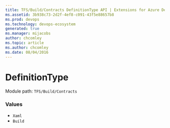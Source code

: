 ```yaml
---
title: TFS/Build/Contracts DefinitionType API | Extensions for Azure DevOps Services
ms.assetid: 3b938c73-2d2f-4ef8-c091-43f5e88657b8
ms.prod: devops
ms.technology: devops-ecosystem
generated: true
ms.manager: mijacobs
author: chcomley
ms.topic: article
ms.author: chcomley
ms.date: 08/04/2016
---
```


# DefinitionType

Module path: `TFS/Build/Contracts`

### Values

* `Xaml` 
* `Build` 
